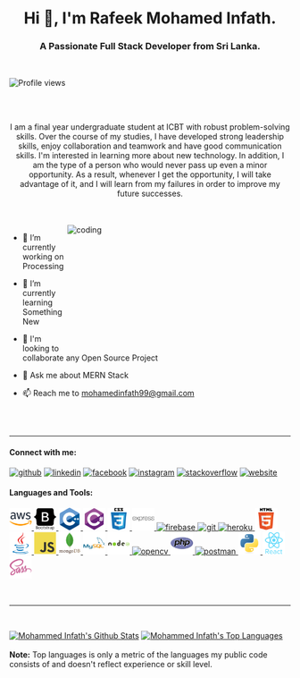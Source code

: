 <h1 align="center">Hi 👋, I'm Rafeek Mohamed Infath.</h1>
<h3 align="center">A Passionate Full Stack Developer from Sri Lanka.</h3>
<br />

![Profile views](https://gpvc.arturio.dev/mohamedinfath99)  

<br />
<br />

<p align= "center">I am a final year undergraduate student at ICBT with robust problem-solving skills. Over the course of my studies, I have developed strong leadership skills, enjoy collaboration and teamwork and have good communication skills. I'm interested in learning more about new technology. In addition, I am the type of a person who would never pass up even a minor opportunity. As a result, whenever I get the opportunity, I will take advantage of it, and I will learn from my failures in order to improve my future successes. </p>

<br />
<br />

<img align="right" alt ="coding" width ="400" height="220px" borderRadius= "10px" src ="https://miro.medium.com/max/1360/1*IRGHmiGsa16stedQvIaZfw.gif" />
 
- 🔭 I’m currently working on Processing 

- 🌱 I’m currently learning Something New 

- 👯 I'm looking to collaborate any Open Source Project

- 💬 Ask me about MERN Stack

- 📫 Reach me to mohamedinfath99@gmail.com 

<br />
<br />
<hr />

<h4 align="left">Connect with me:</h4>

[<img src='https://img.icons8.com/nolan/1x/github.png' alt='github' height='45' >](https://github.com/mohamedinfath99)  [<img src='https://img.icons8.com/fluency/1x/linkedin-2.png' alt='linkedin' height='45'>](https://www.linkedin.com/in/mohamedinfath99/)  [<img src='https://img.icons8.com/fluency/1x/facebook-new.png' alt='facebook' height='40'>](https://www.facebook.com/mohamedinfath99)  [<img src='https://img.icons8.com/fluency/1x/instagram-new.png' alt='instagram' height='40'>](https://www.instagram.com/mohamedinfath99/)  [<img src='https://img.icons8.com/color/1x/stackoverflow.png' alt='stackoverflow' height='40'>](https://stackoverflow.com/users/20399450)  [<img src='https://img.icons8.com/office/1x/internet.png' alt='website' height='35'>](https://mohamedinfath99.github.io/portfolio/)  



<h4 align="left">Languages and Tools:</h4>
<p align="left"> <a href="https://aws.amazon.com" target="_blank" rel="noreferrer"> <img src="https://raw.githubusercontent.com/devicons/devicon/master/icons/amazonwebservices/amazonwebservices-original-wordmark.svg" alt="aws" width="40" height="40"/> </a> <a href="https://getbootstrap.com" target="_blank" rel="noreferrer"> <img src="https://raw.githubusercontent.com/devicons/devicon/master/icons/bootstrap/bootstrap-plain-wordmark.svg" alt="bootstrap" width="40" height="40"/> </a> <a href="https://www.w3schools.com/cpp/" target="_blank" rel="noreferrer"> <img src="https://raw.githubusercontent.com/devicons/devicon/master/icons/cplusplus/cplusplus-original.svg" alt="cplusplus" width="40" height="40"/> </a> <a href="https://www.w3schools.com/cs/" target="_blank" rel="noreferrer"> <img src="https://raw.githubusercontent.com/devicons/devicon/master/icons/csharp/csharp-original.svg" alt="csharp" width="40" height="40"/> </a> <a href="https://www.w3schools.com/css/" target="_blank" rel="noreferrer"> <img src="https://raw.githubusercontent.com/devicons/devicon/master/icons/css3/css3-original-wordmark.svg" alt="css3" width="40" height="40"/> </a> <a href="https://expressjs.com" target="_blank" rel="noreferrer"> <img src="https://raw.githubusercontent.com/devicons/devicon/master/icons/express/express-original-wordmark.svg" alt="express" width="40" height="40"/> </a> <a href="https://firebase.google.com/" target="_blank" rel="noreferrer"> <img src="https://www.vectorlogo.zone/logos/firebase/firebase-icon.svg" alt="firebase" width="40" height="40"/> </a> <a href="https://git-scm.com/" target="_blank" rel="noreferrer"> <img src="https://www.vectorlogo.zone/logos/git-scm/git-scm-icon.svg" alt="git" width="40" height="40"/> </a> <a href="https://heroku.com" target="_blank" rel="noreferrer"> <img src="https://www.vectorlogo.zone/logos/heroku/heroku-icon.svg" alt="heroku" width="40" height="40"/> </a> <a href="https://www.w3.org/html/" target="_blank" rel="noreferrer"> <img src="https://raw.githubusercontent.com/devicons/devicon/master/icons/html5/html5-original-wordmark.svg" alt="html5" width="40" height="40"/> </a> <a href="https://www.java.com" target="_blank" rel="noreferrer"> <img src="https://raw.githubusercontent.com/devicons/devicon/master/icons/java/java-original.svg" alt="java" width="40" height="40"/> </a> <a href="https://developer.mozilla.org/en-US/docs/Web/JavaScript" target="_blank" rel="noreferrer"> <img src="https://raw.githubusercontent.com/devicons/devicon/master/icons/javascript/javascript-original.svg" alt="javascript" width="40" height="40"/> </a> <a href="https://www.mongodb.com/" target="_blank" rel="noreferrer"> <img src="https://raw.githubusercontent.com/devicons/devicon/master/icons/mongodb/mongodb-original-wordmark.svg" alt="mongodb" width="40" height="40"/> </a> <a href="https://www.mysql.com/" target="_blank" rel="noreferrer"> <img src="https://raw.githubusercontent.com/devicons/devicon/master/icons/mysql/mysql-original-wordmark.svg" alt="mysql" width="40" height="40"/> </a> <a href="https://nodejs.org" target="_blank" rel="noreferrer"> <img src="https://raw.githubusercontent.com/devicons/devicon/master/icons/nodejs/nodejs-original-wordmark.svg" alt="nodejs" width="40" height="40"/> </a> <a href="https://opencv.org/" target="_blank" rel="noreferrer"> <img src="https://www.vectorlogo.zone/logos/opencv/opencv-icon.svg" alt="opencv" width="40" height="40"/> </a> <a href="https://www.php.net" target="_blank" rel="noreferrer"> <img src="https://raw.githubusercontent.com/devicons/devicon/master/icons/php/php-original.svg" alt="php" width="40" height="40"/> </a> <a href="https://postman.com" target="_blank" rel="noreferrer"> <img src="https://www.vectorlogo.zone/logos/getpostman/getpostman-icon.svg" alt="postman" width="40" height="40"/> </a> <a href="https://www.python.org" target="_blank" rel="noreferrer"> <img src="https://raw.githubusercontent.com/devicons/devicon/master/icons/python/python-original.svg" alt="python" width="40" height="40"/> </a> <a href="https://reactjs.org/" target="_blank" rel="noreferrer"> <img src="https://raw.githubusercontent.com/devicons/devicon/master/icons/react/react-original-wordmark.svg" alt="react" width="40" height="40"/> </a> <a href="https://sass-lang.com" target="_blank" rel="noreferrer"> <img src="https://raw.githubusercontent.com/devicons/devicon/master/icons/sass/sass-original.svg" alt="sass" width="40" height="40"/> </a> </p>

<br />

<hr />
<br/>

<a href="https://github.com/mohamedinfath99/github-readme-stats"><img alt="Mohammed Infath's Github Stats" src="https://github-readme-stats.vercel.app/api?username=mohamedinfath99&show_icons=true&count_private=true&theme=react&hide_border=true&bg_color=0D1117" /></a>
<a href="https://github.com/mohamedinfath99/github-readme-stats"><img alt="Mohammed Infath's Top Languages" src="https://github-readme-stats.vercel.app/api/top-langs/?username=mohamedinfath99&langs_count=8&count_private=true&layout=compact&theme=react&hide_border=true&bg_color=0D1117" /></a>
<br/>
<br />
<b>Note:</b> Top languages is only a metric of the languages my public code consists of and doesn't reflect experience or skill level.
